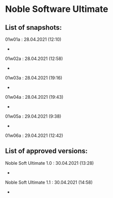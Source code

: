 # Noble Software Ultimate

## List of snapshots:

01w01a : 28.04.2021 (12:10)

- 

01w02a : 28.04.2021 (12:58)

-

01w03a : 28.04.2021 (19:16)

-

01w04a : 28.04.2021 (19:43)

-

01w05a : 29.04.2021 (9:38)

-

01w06a : 29.04.2021 (12:42)


## List of approved versions:

Noble Soft Ultimate 1.0 : 30.04.2021 (13:28)

-

Noble Soft Ultimate 1.1 : 30.04.2021 (14:58)

-
